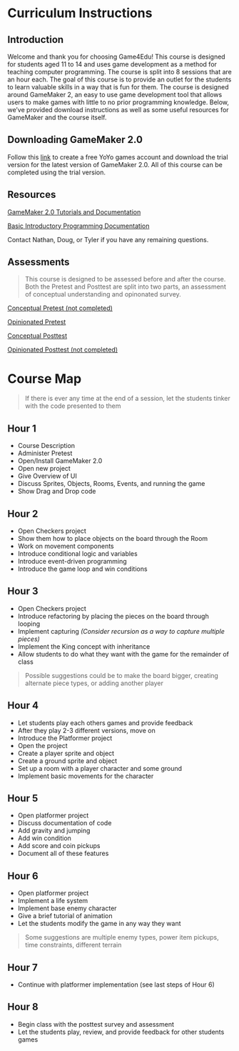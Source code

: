 # Curriculum Instructions

## Introduction
Welcome and thank you for choosing Game4Edu! This course is designed for students aged 11 to 14 and uses game development as a method for teaching computer programming. The course is split into 8 sessions that are an hour each. The goal of this course is to provide an outlet for the students to learn valuable skills in a way that is fun for them. The course is designed around GameMaker 2, an easy to use game development tool that allows users to make games with little to no prior programming knowledge. Below, we’ve provided download instructions as well as some useful resources for GameMaker and the course itself.

## Downloading GameMaker 2.0
Follow this [link](https://www.yoyogames.com/get) to create a free YoYo games account and download the trial version for the latest version of GameMaker 2.0. All of this course can be completed using the trial version.

## Resources
[GameMaker 2.0 Tutorials and Documentation](https://www.yoyogames.com/learn)

[Basic Introductory Programming Documentation](https://www.tutorialspoint.com/computer_programming/computer_programming_basics.htm)

Contact Nathan, Doug, or Tyler if you have any remaining questions.

## Assessments
>This course is designed to be assessed before and after the course. Both the Pretest and Posttest are split into two parts, an assessment of conceptual understanding and opinonated survey.

[Conceptual Pretest (not completed)](#)

[Opinionated Pretest](https://goo.gl/forms/vXNT1N2X8jGgG8V93)

[Conceptual Posttest](#)

[Opinionated Posttest (not completed)](https://goo.gl/forms/vXNT1N2X8jGgG8V93)

# Course Map
> If there is ever any time at the end of a session, let the students tinker with the code presented to them
## Hour 1
- Course Description
- Administer Pretest
- Open/Install GameMaker 2.0
- Open new project
- Give Overview of UI
- Discuss Sprites, Objects, Rooms, Events, and running the game
- Show Drag and Drop code

## Hour 2
- Open Checkers project
- Show them how to place objects on the board through the Room
- Work on movement components
- Introduce conditional logic and variables
- Introduce event-driven programming
- Introduce the game loop and win conditions

## Hour 3
- Open Checkers project
- Introduce refactoring by placing the pieces on the board through looping
- Implement capturing *(Consider recursion as a way to capture multiple pieces)*
- Implement the King concept with inheritance
- Allow students to do what they want with the game for the remainder of class
> Possible suggestions could be to make the board bigger, creating alternate piece types, or adding another player

## Hour 4
- Let students play each others games and provide feedback
- After they play 2-3 different versions, move on
- Introduce the Platformer project
- Open the project
- Create a player sprite and object
- Create a ground sprite and object
- Set up a room with a player character and some ground
- Implement basic movements for the character

## Hour 5
- Open platformer project
- Discuss documentation of code
- Add gravity and jumping
- Add win condition
- Add score and coin pickups
- Document all of these features

## Hour 6
- Open platformer project
- Implement a life system
- Implement base enemy character
- Give a brief tutorial of animation
- Let the students modify the game in any way they want
> Some suggestions are multiple enemy types, power item pickups, time constraints, different terrain

## Hour 7
- Continue with platformer implementation (see last steps of Hour 6)

## Hour 8
- Begin class with the posttest survey and assessment
- Let the students play, review, and provide feedback for other students games
